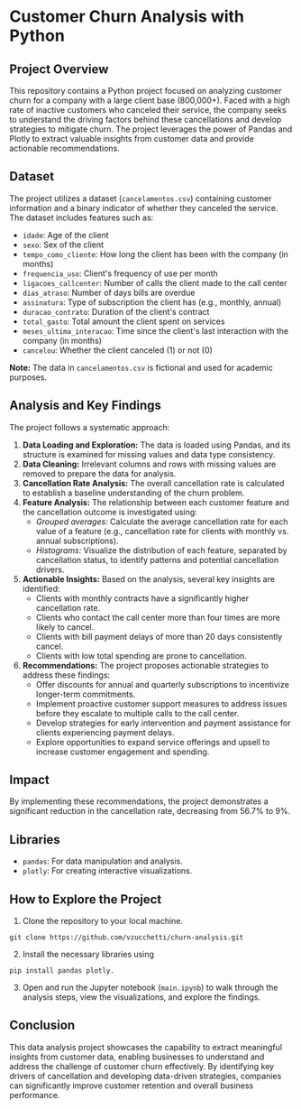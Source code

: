 # Customer Churn Analysis with Python
## Project Overview

This repository contains a Python project focused on analyzing customer churn for a company with a large client base (800,000+). Faced with a high rate of inactive customers who canceled their service, the company seeks to understand the driving factors behind these cancellations and develop strategies to mitigate churn. The project leverages the power of Pandas and Plotly to extract valuable insights from customer data and provide actionable recommendations.

## Dataset

The project utilizes a dataset (``cancelamentos.csv``) containing customer information and a binary indicator of whether they canceled the service. The dataset includes features such as:

- `idade`: Age of the client
- `sexo`: Sex of the client
- ``tempo_como_cliente``: How long the client has been with the company (in months)
- ``frequencia_uso``: Client's frequency of use per month
- ``ligacoes_callcenter``: Number of calls the client made to the call center
- ``dias_atraso``: Number of days bills are overdue
- ``assinatura``: Type of subscription the client has (e.g., monthly, annual)
- ``duracao_contrato``: Duration of the client's contract
- ``total_gasto``: Total amount the client spent on services
- ``meses_ultima_interacao``: Time since the client's last interaction with the company (in months)
- ``cancelou``: Whether the client canceled (1) or not (0)

**Note:** The data in ```cancelamentos.csv``` is fictional and used for academic purposes.

## Analysis and Key Findings

The project follows a systematic approach:

1. **Data Loading and Exploration:** The data is loaded using Pandas, and its structure is examined for missing values and data type consistency.
2. **Data Cleaning:** Irrelevant columns and rows with missing values are removed to prepare the data for analysis.
3. **Cancellation Rate Analysis:** The overall cancellation rate is calculated to establish a baseline understanding of the churn problem.
4. **Feature Analysis:** The relationship between each customer feature and the cancellation outcome is investigated using:
    - *Grouped averages:* Calculate the average cancellation rate for each value of a feature (e.g., cancellation rate for clients with monthly vs. annual subscriptions).
    - *Histograms:* Visualize the distribution of each feature, separated by cancellation status, to identify patterns and potential cancellation drivers.
5. **Actionable Insights:** Based on the analysis, several key insights are identified:
    - Clients with monthly contracts have a significantly higher cancellation rate.
    - Clients who contact the call center more than four times are more likely to cancel.
    - Clients with bill payment delays of more than 20 days consistently cancel.
    - Clients with low total spending are prone to cancellation.
6. **Recommendations:** The project proposes actionable strategies to address these findings:
    - Offer discounts for annual and quarterly subscriptions to incentivize longer-term commitments.
    - Implement proactive customer support measures to address issues before they escalate to multiple calls to the call center.
    - Develop strategies for early intervention and payment assistance for clients experiencing payment delays.
    - Explore opportunities to expand service offerings and upsell to increase customer engagement and spending.

## Impact

By implementing these recommendations, the project demonstrates a significant reduction in the cancellation rate, decreasing from 56.7% to 9%.

## Libraries

- ``pandas``: For data manipulation and analysis.
- ``plotly``: For creating interactive visualizations.

## How to Explore the Project

1. Clone the repository to your local machine.
```
git clone https://github.com/vzucchetti/churn-analysis.git
```
2. Install the necessary libraries using
```
pip install pandas plotly.
```
3. Open and run the Jupyter notebook (``main.ipynb``) to walk through the analysis steps, view the visualizations, and explore the findings.

## Conclusion
This data analysis project showcases the capability to extract meaningful insights from customer data, enabling businesses to understand and address the challenge of customer churn effectively. By identifying key drivers of cancellation and developing data-driven strategies, companies can significantly improve customer retention and overall business performance.

